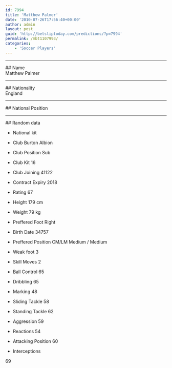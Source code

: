 ```yaml
---
id: 7994
title: 'Matthew Palmer'
date: '2010-07-26T17:56:40+00:00'
author: admin
layout: post
guid: 'http://betsliptoday.com/predictions/?p=7994'
permalink: /mbt1107993/
categories:
    - 'Soccer Players'
---
```


- - - - - -

\## Name  
 Matthew Palmer

- - - - - -

\## Nationality  
 England

- - - - - -

\## National Position

- - - - - -

\## Random data

- National kit
- Club
 Burton Albion

- Club Position
 Sub

- Club Kit
 16

- Club Joining
 41122

- Contract Expiry
 2018

- Rating
 67

- Height
 179 cm

- Weight
 79 kg

- Preffered Foot
 Right

- Birth Date
 34757

- Preffered Position
 CM/LM Medium / Medium

- Weak foot
 3

- Skill Moves
 2

- Ball Control
 65

- Dribbling
 65

- Marking
 48

- Sliding Tackle
 58

- Standing Tackle
 62

- Aggression
 59

- Reactions
 54

- Attacking Position
 60

- Interceptions

 69